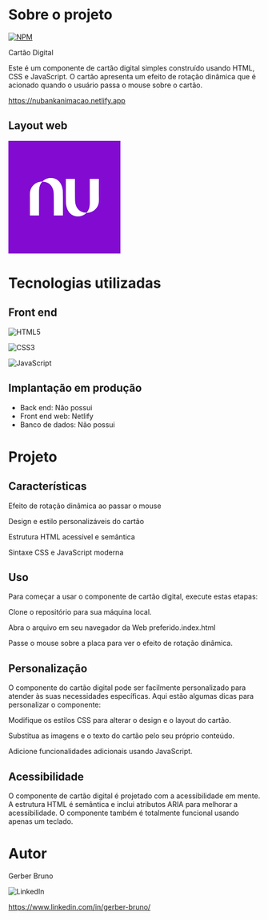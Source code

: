 # Sobre o projeto

[![NPM](https://img.shields.io/npm/l/react)](https://github.com/devsuperior/sds1-wmazoni/blob/master/LICENSE)

Cartão Digital 

Este é um componente de cartão digital simples construído usando HTML, CSS e JavaScript. O cartão apresenta um efeito de rotação dinâmica que é acionado quando o usuário passa o mouse sobre o cartão.

https://nubankanimacao.netlify.app

## Layout web
![Web 1](https://github.com/Gerber-1/NUBANK/blob/main/img/nubank_logo.png)

# Tecnologias utilizadas

## Front end

![HTML5](https://img.shields.io/badge/html5-%23E34F26.svg?style=for-the-badge&logo=html5&logoColor=white)

![CSS3](https://img.shields.io/badge/css3-%231572B6.svg?style=for-the-badge&logo=css3&logoColor=white)

![JavaScript](https://img.shields.io/badge/javascript-%23323330.svg?style=for-the-badge&logo=javascript&logoColor=%23F7DF1E)

## Implantação em produção

- Back end: Não possui
- Front end web: Netlify
- Banco de dados: Não possui

# Projeto

## Características

Efeito de rotação dinâmica ao passar o mouse

Design e estilo personalizáveis do cartão

Estrutura HTML acessível e semântica

Sintaxe CSS e JavaScript moderna


## Uso

Para começar a usar o componente de cartão digital, execute estas etapas:

Clone o repositório para sua máquina local.

Abra o arquivo em seu navegador da Web preferido.index.html

Passe o mouse sobre a placa para ver o efeito de rotação dinâmica.

## Personalização

O componente do cartão digital pode ser facilmente personalizado para atender às suas necessidades específicas. Aqui estão algumas dicas para personalizar o componente:

Modifique os estilos CSS para alterar o design e o layout do cartão.

Substitua as imagens e o texto do cartão pelo seu próprio conteúdo.

Adicione funcionalidades adicionais usando JavaScript.

## Acessibilidade

O componente de cartão digital é projetado com a acessibilidade em mente. A estrutura HTML é semântica e inclui atributos ARIA para melhorar a acessibilidade. O componente também é totalmente funcional usando apenas um teclado.

# Autor

Gerber Bruno

![LinkedIn](https://img.shields.io/badge/linkedin-%230077B5.svg?style=for-the-badge&logo=linkedin&logoColor=white)

https://www.linkedin.com/in/gerber-bruno/


